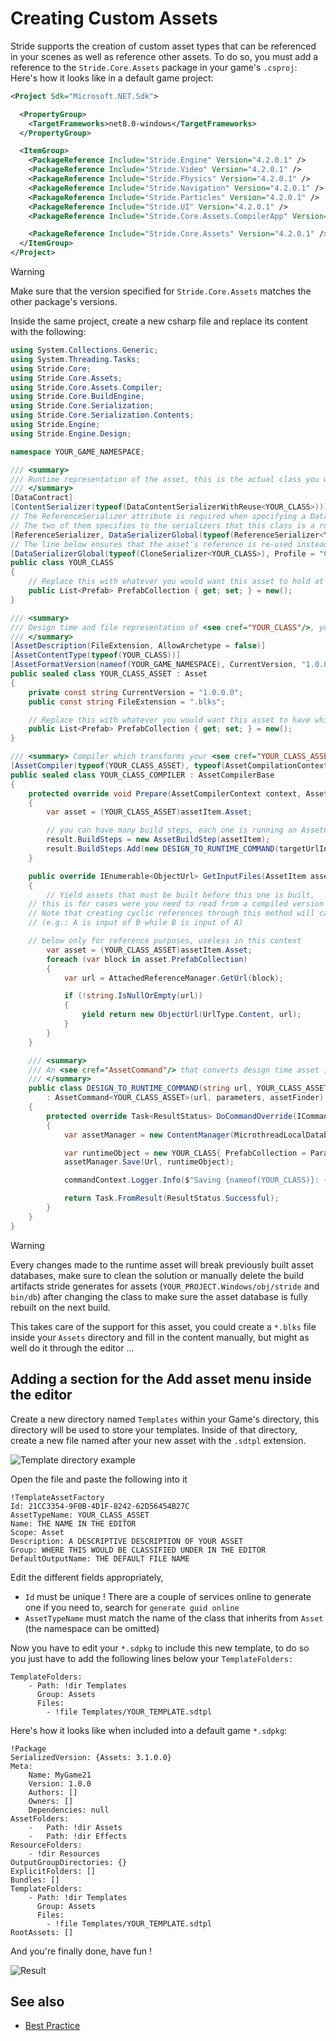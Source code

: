 # Creating Custom Assets

Stride supports the creation of custom asset types that can be referenced in your scenes as well as reference other assets.
To do so, you must add a reference to the `Stride.Core.Assets` package in your game's `.csproj`:
Here's how it looks like in a default game project:
```xml
<Project Sdk="Microsoft.NET.Sdk">

  <PropertyGroup>
    <TargetFrameworks>net8.0-windows</TargetFrameworks>
  </PropertyGroup>

  <ItemGroup>
    <PackageReference Include="Stride.Engine" Version="4.2.0.1" />
    <PackageReference Include="Stride.Video" Version="4.2.0.1" />
    <PackageReference Include="Stride.Physics" Version="4.2.0.1" />
    <PackageReference Include="Stride.Navigation" Version="4.2.0.1" />
    <PackageReference Include="Stride.Particles" Version="4.2.0.1" />
    <PackageReference Include="Stride.UI" Version="4.2.0.1" />
    <PackageReference Include="Stride.Core.Assets.CompilerApp" Version="4.2.0.1" IncludeAssets="build;buildTransitive" />

    <PackageReference Include="Stride.Core.Assets" Version="4.2.0.1" />
  </ItemGroup>
</Project>
```
> [!Warning]
> Make sure that the version specified for `Stride.Core.Assets` matches the other package's versions.

Inside the same project, create a new csharp file and replace its content with the following:
```cs
using System.Collections.Generic;
using System.Threading.Tasks;
using Stride.Core;
using Stride.Core.Assets;
using Stride.Core.Assets.Compiler;
using Stride.Core.BuildEngine;
using Stride.Core.Serialization;
using Stride.Core.Serialization.Contents;
using Stride.Engine;
using Stride.Engine.Design;

namespace YOUR_GAME_NAMESPACE;

/// <summary>
/// Runtime representation of the asset, this is the actual class you would use in your scripts
/// </summary>
[DataContract]
[ContentSerializer(typeof(DataContentSerializerWithReuse<YOUR_CLASS>))]
// The ReferenceSerializer attribute is required when specifying a DataSerializerGlobal with ReferenceSerializer<>,
// The two of them specifies to the serializers that this class is a runtime Asset
[ReferenceSerializer, DataSerializerGlobal(typeof(ReferenceSerializer<YOUR_CLASS>), Profile = "Content")]
// The line below ensures that the asset's reference is re-used instead of cloned for all new instances when instantiating prefabs
[DataSerializerGlobal(typeof(CloneSerializer<YOUR_CLASS>), Profile = "Clone")]
public class YOUR_CLASS
{
	// Replace this with whatever you would want this asset to hold at runtime
    public List<Prefab> PrefabCollection { get; set; } = new();
}

/// <summary>
/// Design time and file representation of <see cref="YOUR_CLASS"/>, you can add content here that won't be included in the build
/// </summary>
[AssetDescription(FileExtension, AllowArchetype = false)]
[AssetContentType(typeof(YOUR_CLASS))]
[AssetFormatVersion(nameof(YOUR_GAME_NAMESPACE), CurrentVersion, "1.0.0.0")]
public sealed class YOUR_CLASS_ASSET : Asset
{
    private const string CurrentVersion = "1.0.0.0";
    public const string FileExtension = ".blks";

	// Replace this with whatever you would want this asset to have while inside the gamestudio
    public List<Prefab> PrefabCollection { get; set; } = new();
}

/// <summary> Compiler which transforms your <see cref="YOUR_CLASS_ASSET"/> into <see cref="YOUR_CLASS"/> when building your game </summary>
[AssetCompiler(typeof(YOUR_CLASS_ASSET), typeof(AssetCompilationContext))]
public sealed class YOUR_CLASS_COMPILER : AssetCompilerBase
{
    protected override void Prepare(AssetCompilerContext context, AssetItem assetItem, string targetUrlInStorage, AssetCompilerResult result)
    {
        var asset = (YOUR_CLASS_ASSET)assetItem.Asset;

        // you can have many build steps, each one is running an AssetCommand
        result.BuildSteps = new AssetBuildStep(assetItem);
        result.BuildSteps.Add(new DESIGN_TO_RUNTIME_COMMAND(targetUrlInStorage, asset, assetItem.Package));
    }

    public override IEnumerable<ObjectUrl> GetInputFiles(AssetItem assetItem)
    {
        // Yield assets that must be built before this one is built,
	// this is for cases were you need to read from a compiled version of an asset to build this one.
	// Note that creating cyclic references through this method will cause a deadlock when building
	// (e.g.: A is input of B while B is input of A)

	// below only for reference purposes, useless in this context
        var asset = (YOUR_CLASS_ASSET)assetItem.Asset;
        foreach (var block in asset.PrefabCollection)
        {
            var url = AttachedReferenceManager.GetUrl(block);

            if (!string.IsNullOrEmpty(url))
            {
                yield return new ObjectUrl(UrlType.Content, url);
            }
        }
    }

    /// <summary>
    /// An <see cref="AssetCommand"/> that converts design time asset into runtime asset.
    /// </summary>
    public class DESIGN_TO_RUNTIME_COMMAND(string url, YOUR_CLASS_ASSET parameters, IAssetFinder assetFinder)
        : AssetCommand<YOUR_CLASS_ASSET>(url, parameters, assetFinder)
    {
        protected override Task<ResultStatus> DoCommandOverride(ICommandContext commandContext)
        {
            var assetManager = new ContentManager(MicrothreadLocalDatabases.ProviderService);

            var runtimeObject = new YOUR_CLASS{ PrefabCollection = Parameters.PrefabCollection };
            assetManager.Save(Url, runtimeObject);

            commandContext.Logger.Info($"Saving {nameof(YOUR_CLASS)}: {runtimeObject.PrefabCollection}");

            return Task.FromResult(ResultStatus.Successful);
        }
    }
}
```

> [!Warning]
> Every changes made to the runtime asset will break previously built asset databases, make sure to clean the solution or manually delete the build artifacts stride generates for assets (`YOUR_PROJECT.Windows/obj/stride` and `bin/db`) after changing the class to make sure the asset database is fully rebuilt on the next build.

This takes care of the support for this asset, you could create a `*.blks` file inside your `Assets` directory and fill in the content manually, but might as well do it through the editor ...

## Adding a section for the Add asset menu inside the editor

Create a new directory named `Templates` within your Game's directory, this directory will be used to store your templates.
Inside of that directory, create a new file named after your new asset with the `.sdtpl` extension.

![Template directory example](media/template-directory-example.png)

Open the file and paste the following into it
```
!TemplateAssetFactory
Id: 21CC3354-9F0B-4D1F-8242-62D56454B27C
AssetTypeName: YOUR_CLASS_ASSET
Name: THE NAME IN THE EDITOR
Scope: Asset
Description: A DESCRIPTIVE DESCRIPTION OF YOUR ASSET
Group: WHERE THIS WOULD BE CLASSIFIED UNDER IN THE EDITOR
DefaultOutputName: THE DEFAULT FILE NAME
```
Edit the different fields appropriately,
- `Id` must be unique ! There are a couple of services online to generate one if you need to, search for `generate guid online`
- `AssetTypeName` must match the name of the class that inherits from `Asset` (the namespace can be omitted)

Now you have to edit your `*.sdpkg` to include this new template, to do so you just have to add the following lines below your `TemplateFolders:`
```
TemplateFolders:
    - Path: !dir Templates
      Group: Assets
      Files:
        - !file Templates/YOUR_TEMPLATE.sdtpl
```
Here's how it looks like when included into a default game `*.sdpkg`:
```
!Package
SerializedVersion: {Assets: 3.1.0.0}
Meta:
    Name: MyGame21
    Version: 1.0.0
    Authors: []
    Owners: []
    Dependencies: null
AssetFolders:
    -   Path: !dir Assets
    -   Path: !dir Effects
ResourceFolders:
    - !dir Resources
OutputGroupDirectories: {}
ExplicitFolders: []
Bundles: []
TemplateFolders:
    - Path: !dir Templates
      Group: Assets
      Files:
        - !file Templates/YOUR_TEMPLATE.sdtpl
RootAssets: []
```

And you're finally done, have fun !

![Result](media/template-result.png)


## See also

* [Best Practice](best-practice.md)
